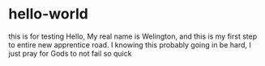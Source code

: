 # hello-world
this is for testing
Hello, My real name is Welington, and this is my first step to entire new apprentice road. I knowing this probably going in be hard, I just pray for Gods to not fail so quick
